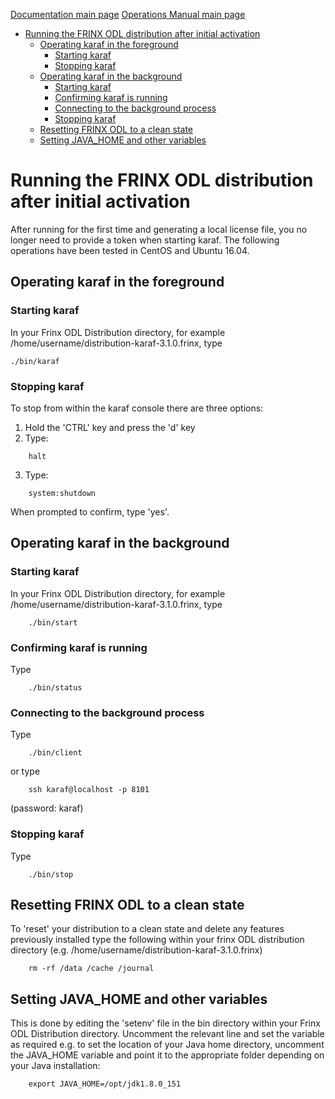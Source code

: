 [Documentation main page](https://frinxio.github.io/Frinx-docs/)
[Operations Manual main page](https://frinxio.github.io/Frinx-docs/FRINX_ODL_Distribution/Carbon/operations_manual.html)
<!-- TOC -->

- [Running the FRINX ODL distribution after initial activation](#running-the-frinx-odl-distribution-after-initial-activation)
    - [Operating karaf in the foreground](#operating-karaf-in-the-foreground)
        - [Starting karaf](#starting-karaf)
        - [Stopping karaf](#stopping-karaf)
    - [Operating karaf in the background](#operating-karaf-in-the-background)
        - [Starting karaf](#starting-karaf-1)
        - [Confirming karaf is running](#confirming-karaf-is-running)
        - [Connecting to the background process](#connecting-to-the-background-process)
        - [Stopping karaf](#stopping-karaf-1)
    - [Resetting FRINX ODL to a clean state](#resetting-frinx-odl-to-a-clean-state)
    - [Setting JAVA_HOME and other variables](#setting-java_home-and-other-variables)

<!-- /TOC -->
# Running the FRINX ODL distribution after initial activation

After running for the first time and generating a local license file, you no longer need to provide a token when starting karaf.
The following operations have been tested in CentOS and Ubuntu 16.04.

## Operating karaf in the foreground
### Starting karaf
In your Frinx ODL Distribution directory, for example /home/username/distribution-karaf-3.1.0.frinx, type

    ./bin/karaf 

### Stopping karaf
To stop from within the karaf console there are three options:

1. Hold the 'CTRL' key and press the 'd' key 
2. Type:
```
    halt
```
3. Type:
```
    system:shutdown
```
When prompted to confirm, type 'yes'.

## Operating karaf in the background
### Starting karaf 
In your Frinx ODL Distribution directory, for example /home/username/distribution-karaf-3.1.0.frinx, type
```
    ./bin/start
```
### Confirming karaf is running
Type
```
    ./bin/status
```
### Connecting to the background process
Type
```
    ./bin/client
```
or type
```
    ssh karaf@localhost -p 8101
```
(password: karaf)

### Stopping karaf
Type
```
    ./bin/stop
```
## Resetting FRINX ODL to a clean state
To 'reset' your distribution to a clean state and delete any features previously installed type the following within your frinx ODL distribution directory (e.g. /home/username/distribution-karaf-3.1.0.frinx)
```
    rm -rf /data /cache /journal
```
## Setting JAVA_HOME and other variables
This is done by editing the 'setenv' file in the bin directory within your Frinx ODL Distribution directory. Uncomment the relevant line and set the variable as required e.g. to set the location of your Java home directory, uncomment the JAVA_HOME variable and point it to the appropriate folder depending on your Java installation:
``` 
    export JAVA_HOME=/opt/jdk1.8.0_151
```